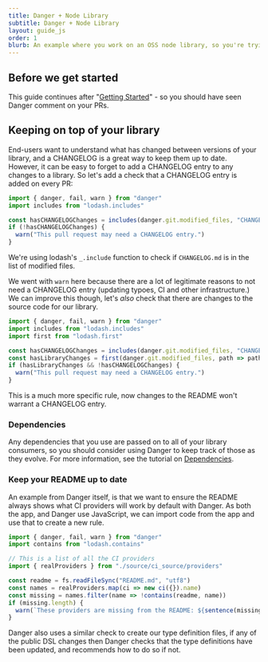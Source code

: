 ```yaml
---
title: Danger + Node Library
subtitle: Danger + Node Library
layout: guide_js
order: 1
blurb: An example where you work on an OSS node library, so you're trying to improve overall contributions from light contributors.
---
```


## Before we get started

This guide continues after "[Getting Started][started]" - so you should have seen Danger comment on your PRs.

## Keeping on top of your library

End-users want to understand what has changed between versions of your library, and a CHANGELOG is a great way to keep them up to date. However, it can be easy to forget to add a CHANGELOG entry to any changes to a library. So let's add a check that a CHANGELOG entry is added on every PR:

```js
import { danger, fail, warn } from "danger"
import includes from "lodash.includes"

const hasCHANGELOGChanges = includes(danger.git.modified_files, "CHANGELOG.md")
if (!hasCHANGELOGChanges) {
  warn("This pull request may need a CHANGELOG entry.")
}
```

We're using lodash's `_.include` function to check if `CHANGELOG.md` is in the list of modified files.

We went with `warn` here because there are a lot of legitimate reasons to not need a CHANGELOG entry (updating typoes, CI and other infrastructure.) We can improve this though, let's _also_ check that there are changes to the source code for our library.

```js
import { danger, fail, warn } from "danger"
import includes from "lodash.includes"
import first from "lodash.first"

const hasCHANGELOGChanges = includes(danger.git.modified_files, "CHANGELOG.md")
const hasLibraryChanges = first(danger.git.modified_files, path => path.startsWith("lib/"))
if (hasLibraryChanges && !hasCHANGELOGChanges) {
  warn("This pull request may need a CHANGELOG entry.")
}
```

This is a much more specific rule, now changes to the README won't warrant a CHANGELOG entry.

### Dependencies

Any dependencies that you use are passed on to all of your library consumers, so you should consider using Danger to keep track of those as they evolve. For more information, see the tutorial on [Dependencies][deps]. 

### Keep your README up to date

An example from Danger itself, is that we want to ensure the README always shows what CI providers will work by default with Danger. As both the app, and Danger use JavaScript, we can import code from the app and use that to create a new rule.

```js
import { danger, fail, warn } from "danger"
import contains from "lodash.contains"

// This is a list of all the CI providers
import { realProviders } from "./source/ci_source/providers"

const readme = fs.readFileSync("README.md", "utf8")
const names = realProviders.map(ci => new ci({}).name)
const missing = names.filter(name => !contains(readme, name))
if (missing.length) {
  warn(`These providers are missing from the README: ${sentence(missing)}`)
}
```

Danger also uses a similar check to create our type definition files, if any of the public DSL changes then Danger checks that the type definitions have been updated, and recommends how to do so if not.

[deps]: /js/tutorials/dependencies.html

[started]: /js/guides/getting_started.html
